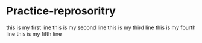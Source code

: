 # Practice-reprosoritry
this is my first line
this is my second line
this is my third line
this is my fourth line
this is my fifth line